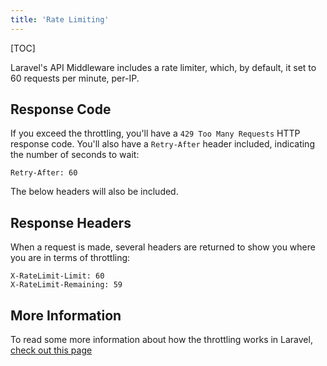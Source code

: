```yaml
---
title: 'Rate Limiting'
---
```


[TOC]

Laravel's API Middleware includes a rate limiter, which, by default, it set to 60 requests per minute, per-IP.

## Response Code

If you exceed the throttling, you'll have a `429 Too Many Requests` HTTP response code. You'll also have a `Retry-After` header included, indicating the number of seconds to wait:

```http
Retry-After: 60
```

The below headers will also be included.

## Response Headers

When a request is made, several headers are returned to show you where you are in terms of throttling:

```http
X-RateLimit-Limit: 60
X-RateLimit-Remaining: 59
```

## More Information

To read some more information about how the throttling works in Laravel, [check out this page](https://mattstauffer.com/blog/api-rate-limiting-in-laravel-5-2/)
